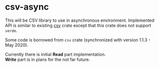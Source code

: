 # csv-async
This will be CSV library to use in asynchronous environment.
Implemented API is similar to existing [csv](https://github.com/BurntSushi/rust-csv) crate except that this crate does not support `serde`.

Some code is borrowed from `csv` crate (synchronized with version 1.1.3 - May 2020).

Currently there is initial **Read** part implementation.  
**Write** part is in plans for the not far future.
